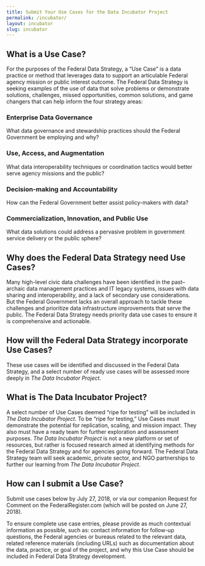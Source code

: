 ```yaml
---
title: Submit Your Use Cases for the Data Incubator Project
permalink: /incubator/
layout: incubator
slug: incubator
---
```


## What is a Use Case?

For the purposes of the Federal Data Strategy, a “Use Case” is a data practice or method that leverages data to support an articulable Federal agency mission or public interest outcome. The Federal Data Strategy is seeking examples of the use of data that solve problems or demonstrate solutions, challenges, missed opportunities, common solutions, and game changers that can help inform the four strategy areas:

### Enterprise Data Governance

What data governance and stewardship practices should the Federal Government be employing and why?

### Use, Access, and Augmentation

What data interoperability techniques or coordination tactics would better serve agency missions and the public?   

### Decision-making and Accountability

How can the Federal Government better assist policy-makers with data? 

### Commercialization, Innovation, and Public Use

What data solutions could address a pervasive problem in government service delivery or the public sphere?

## Why does the Federal Data Strategy need Use Cases? 

Many high-level civic data challenges have been identified in the past–archaic data management practices and IT legacy systems, issues with data sharing and interoperability, and a lack of secondary use considerations.  But the Federal Government lacks an overall approach to tackle these challenges and prioritize data infrastructure improvements that serve the public. The Federal Data Strategy needs priority data use cases to ensure it is comprehensive and actionable.  

## How will the Federal Data Strategy incorporate Use Cases?

These use cases will be identified and discussed in the Federal Data Strategy, and a select number of ready use cases will be assessed more deeply in *The Data Incubator Project*.

## What is The Data Incubator Project?

A select number of Use Cases deemed “ripe for testing” will be included in *The Data Incubator Project*. To be “ripe for testing,” Use Cases must demonstrate the potential for replication, scaling, and mission impact. They also must have a ready team for further exploration and assessment purposes. *The Data Incubator Project* is not a new platform or set of resources, but rather is focused research aimed at identifying methods for the Federal Data Strategy and for agencies going forward. The Federal Data Strategy team will seek academic, private sector, and NGO partnerships to further our learning from *The Data Incubator Project*.

## How can I submit a Use Case?

Submit use cases below by July 27, 2018, or via our companion Request for Comment on the FederalRegister.com (which will be posted on June 27, 2018).

To ensure complete use case entries, please provide as much contextual information as possible, such as: contact information for follow-up questions, the Federal agencies or bureaus related to the relevant data, related reference materials (including URLs) such as documentation about the data, practice, or goal of the project, and why this Use Case should be included in Federal Data Strategy development. 
